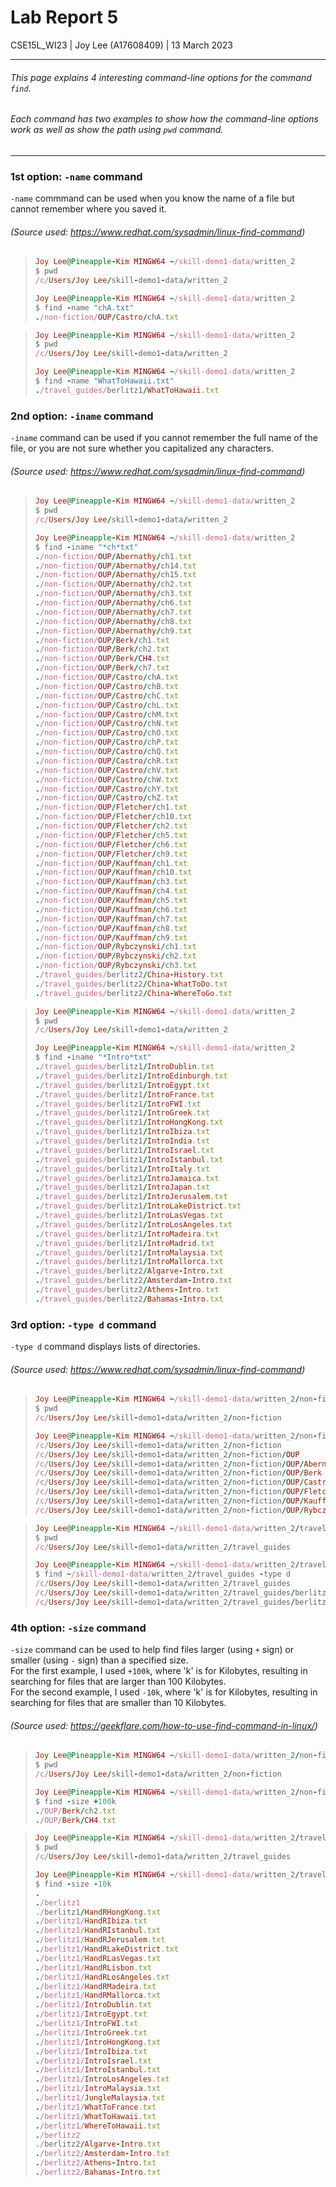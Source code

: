 # Lab Report 5

CSE15L_WI23 | Joy Lee (A17608409) | 13 March 2023<br />

---

###### This page explains 4 interesting command-line options for the command `find`.
###### Each command has two examples to show how the command-line options work as well as show the path using `pwd` command.

---

### 1st option: `-name` command
`-name` commmand can be used when you know the name of a file but cannot remember where you saved it.<br />
###### (Source used: https://www.redhat.com/sysadmin/linux-find-command)

>```ruby
>Joy Lee@Pineapple-Kim MINGW64 ~/skill-demo1-data/written_2
>$ pwd
>/c/Users/Joy Lee/skill-demo1-data/written_2
>
>Joy Lee@Pineapple-Kim MINGW64 ~/skill-demo1-data/written_2
>$ find -name "chA.txt"
>./non-fiction/OUP/Castro/chA.txt
>```

>```ruby
>Joy Lee@Pineapple-Kim MINGW64 ~/skill-demo1-data/written_2
>$ pwd
>/c/Users/Joy Lee/skill-demo1-data/written_2
>
>Joy Lee@Pineapple-Kim MINGW64 ~/skill-demo1-data/written_2
>$ find -name "WhatToHawaii.txt"
>./travel_guides/berlitz1/WhatToHawaii.txt
>```

### 2nd option: `-iname` command
`-iname` command can be used if you cannot remember the full name of the file,
or you are not sure whether you capitalized any characters.<br />
###### (Source used: https://www.redhat.com/sysadmin/linux-find-command)

>```ruby
>Joy Lee@Pineapple-Kim MINGW64 ~/skill-demo1-data/written_2
>$ pwd
>/c/Users/Joy Lee/skill-demo1-data/written_2
>
>Joy Lee@Pineapple-Kim MINGW64 ~/skill-demo1-data/written_2
>$ find -iname "*ch*txt"
>./non-fiction/OUP/Abernathy/ch1.txt
>./non-fiction/OUP/Abernathy/ch14.txt
>./non-fiction/OUP/Abernathy/ch15.txt
>./non-fiction/OUP/Abernathy/ch2.txt
>./non-fiction/OUP/Abernathy/ch3.txt
>./non-fiction/OUP/Abernathy/ch6.txt
>./non-fiction/OUP/Abernathy/ch7.txt
>./non-fiction/OUP/Abernathy/ch8.txt
>./non-fiction/OUP/Abernathy/ch9.txt
>./non-fiction/OUP/Berk/ch1.txt
>./non-fiction/OUP/Berk/ch2.txt
>./non-fiction/OUP/Berk/CH4.txt
>./non-fiction/OUP/Berk/ch7.txt
>./non-fiction/OUP/Castro/chA.txt
>./non-fiction/OUP/Castro/chB.txt
>./non-fiction/OUP/Castro/chC.txt
>./non-fiction/OUP/Castro/chL.txt
>./non-fiction/OUP/Castro/chM.txt
>./non-fiction/OUP/Castro/chN.txt
>./non-fiction/OUP/Castro/chO.txt
>./non-fiction/OUP/Castro/chP.txt
>./non-fiction/OUP/Castro/chQ.txt
>./non-fiction/OUP/Castro/chR.txt
>./non-fiction/OUP/Castro/chV.txt
>./non-fiction/OUP/Castro/chW.txt
>./non-fiction/OUP/Castro/chY.txt
>./non-fiction/OUP/Castro/chZ.txt
>./non-fiction/OUP/Fletcher/ch1.txt
>./non-fiction/OUP/Fletcher/ch10.txt
>./non-fiction/OUP/Fletcher/ch2.txt
>./non-fiction/OUP/Fletcher/ch5.txt
>./non-fiction/OUP/Fletcher/ch6.txt
>./non-fiction/OUP/Fletcher/ch9.txt
>./non-fiction/OUP/Kauffman/ch1.txt
>./non-fiction/OUP/Kauffman/ch10.txt
>./non-fiction/OUP/Kauffman/ch3.txt
>./non-fiction/OUP/Kauffman/ch4.txt
>./non-fiction/OUP/Kauffman/ch5.txt
>./non-fiction/OUP/Kauffman/ch6.txt
>./non-fiction/OUP/Kauffman/ch7.txt
>./non-fiction/OUP/Kauffman/ch8.txt
>./non-fiction/OUP/Kauffman/ch9.txt
>./non-fiction/OUP/Rybczynski/ch1.txt
>./non-fiction/OUP/Rybczynski/ch2.txt
>./non-fiction/OUP/Rybczynski/ch3.txt
>./travel_guides/berlitz2/China-History.txt
>./travel_guides/berlitz2/China-WhatToDo.txt
>./travel_guides/berlitz2/China-WhereToGo.txt
>```

>```ruby
>Joy Lee@Pineapple-Kim MINGW64 ~/skill-demo1-data/written_2
>$ pwd
>/c/Users/Joy Lee/skill-demo1-data/written_2
>
>Joy Lee@Pineapple-Kim MINGW64 ~/skill-demo1-data/written_2
>$ find -iname "*Intro*txt"
>./travel_guides/berlitz1/IntroDublin.txt
>./travel_guides/berlitz1/IntroEdinburgh.txt
>./travel_guides/berlitz1/IntroEgypt.txt
>./travel_guides/berlitz1/IntroFrance.txt
>./travel_guides/berlitz1/IntroFWI.txt
>./travel_guides/berlitz1/IntroGreek.txt
>./travel_guides/berlitz1/IntroHongKong.txt
>./travel_guides/berlitz1/IntroIbiza.txt
>./travel_guides/berlitz1/IntroIndia.txt
>./travel_guides/berlitz1/IntroIsrael.txt
>./travel_guides/berlitz1/IntroIstanbul.txt
>./travel_guides/berlitz1/IntroItaly.txt
>./travel_guides/berlitz1/IntroJamaica.txt
>./travel_guides/berlitz1/IntroJapan.txt
>./travel_guides/berlitz1/IntroJerusalem.txt
>./travel_guides/berlitz1/IntroLakeDistrict.txt
>./travel_guides/berlitz1/IntroLasVegas.txt
>./travel_guides/berlitz1/IntroLosAngeles.txt
>./travel_guides/berlitz1/IntroMadeira.txt
>./travel_guides/berlitz1/IntroMadrid.txt
>./travel_guides/berlitz1/IntroMalaysia.txt
>./travel_guides/berlitz1/IntroMallorca.txt
>./travel_guides/berlitz2/Algarve-Intro.txt
>./travel_guides/berlitz2/Amsterdam-Intro.txt
>./travel_guides/berlitz2/Athens-Intro.txt
>./travel_guides/berlitz2/Bahamas-Intro.txt
>```

### 3rd option: `-type d` command
`-type d` command displays lists of directories.<br />
###### (Source used: https://www.redhat.com/sysadmin/linux-find-command)

>```ruby
>Joy Lee@Pineapple-Kim MINGW64 ~/skill-demo1-data/written_2/non-fiction
>$ pwd
>/c/Users/Joy Lee/skill-demo1-data/written_2/non-fiction
>
>Joy Lee@Pineapple-Kim MINGW64 ~/skill-demo1-data/written_2/non-fiction
>/c/Users/Joy Lee/skill-demo1-data/written_2/non-fiction
>/c/Users/Joy Lee/skill-demo1-data/written_2/non-fiction/OUP
>/c/Users/Joy Lee/skill-demo1-data/written_2/non-fiction/OUP/Abernathy
>/c/Users/Joy Lee/skill-demo1-data/written_2/non-fiction/OUP/Berk
>/c/Users/Joy Lee/skill-demo1-data/written_2/non-fiction/OUP/Castro
>/c/Users/Joy Lee/skill-demo1-data/written_2/non-fiction/OUP/Fletcher
>/c/Users/Joy Lee/skill-demo1-data/written_2/non-fiction/OUP/Kauffman
>/c/Users/Joy Lee/skill-demo1-data/written_2/non-fiction/OUP/Rybczynski
>```

>```ruby
>Joy Lee@Pineapple-Kim MINGW64 ~/skill-demo1-data/written_2/travel_guides
>$ pwd
>/c/Users/Joy Lee/skill-demo1-data/written_2/travel_guides
>
>Joy Lee@Pineapple-Kim MINGW64 ~/skill-demo1-data/written_2/travel_guides
>$ find ~/skill-demo1-data/written_2/travel_guides -type d
>/c/Users/Joy Lee/skill-demo1-data/written_2/travel_guides
>/c/Users/Joy Lee/skill-demo1-data/written_2/travel_guides/berlitz1
>/c/Users/Joy Lee/skill-demo1-data/written_2/travel_guides/berlitz2
>```

### 4th option: `-size` command
`-size` command can be used to help find files larger (using `+` sign) or smaller (using `-` sign) than a specified size.<br />
For the first example, I used `+100k`, where 'k' is for Kilobytes, resulting in searching for files that are larger than 100 Kilobytes.<br />
For the second example, I used `-10k`, where 'k' is for Kilobytes, resulting in searching for files that are smaller than 10 Kilobytes.<br />
###### (Source used: https://geekflare.com/how-to-use-find-command-in-linux/)

>```ruby
>Joy Lee@Pineapple-Kim MINGW64 ~/skill-demo1-data/written_2/non-fiction
>$ pwd
>/c/Users/Joy Lee/skill-demo1-data/written_2/non-fiction
>
>Joy Lee@Pineapple-Kim MINGW64 ~/skill-demo1-data/written_2/non-fiction
>$ find -size +100k
>./OUP/Berk/ch2.txt
>./OUP/Berk/CH4.txt
>```

>```ruby
>Joy Lee@Pineapple-Kim MINGW64 ~/skill-demo1-data/written_2/travel_guides
>$ pwd
>/c/Users/Joy Lee/skill-demo1-data/written_2/travel_guides
>
>Joy Lee@Pineapple-Kim MINGW64 ~/skill-demo1-data/written_2/travel_guides
>$ find -size -10k
>.
>./berlitz1
>./berlitz1/HandRHongKong.txt
>./berlitz1/HandRIbiza.txt
>./berlitz1/HandRIstanbul.txt
>./berlitz1/HandRJerusalem.txt
>./berlitz1/HandRLakeDistrict.txt
>./berlitz1/HandRLasVegas.txt
>./berlitz1/HandRLisbon.txt
>./berlitz1/HandRLosAngeles.txt
>./berlitz1/HandRMadeira.txt
>./berlitz1/HandRMallorca.txt
>./berlitz1/IntroDublin.txt
>./berlitz1/IntroEgypt.txt
>./berlitz1/IntroFWI.txt
>./berlitz1/IntroGreek.txt
>./berlitz1/IntroHongKong.txt
>./berlitz1/IntroIbiza.txt
>./berlitz1/IntroIsrael.txt
>./berlitz1/IntroIstanbul.txt
>./berlitz1/IntroLosAngeles.txt
>./berlitz1/IntroMalaysia.txt
>./berlitz1/JungleMalaysia.txt
>./berlitz1/WhatToFrance.txt
>./berlitz1/WhatToHawaii.txt
>./berlitz1/WhereToHawaii.txt
>./berlitz2
>./berlitz2/Algarve-Intro.txt
>./berlitz2/Amsterdam-Intro.txt
>./berlitz2/Athens-Intro.txt
>./berlitz2/Bahamas-Intro.txt
>```
